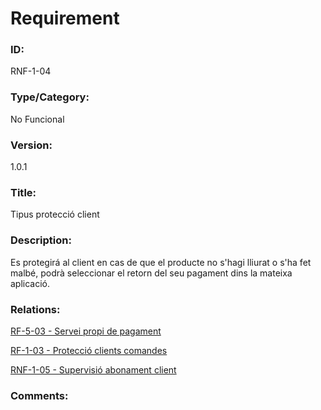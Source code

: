 # Requirement

### ID:
RNF-1-04

### Type/Category:
No Funcional

### Version:
1.0.1

### Title:
Tipus protecció client

### Description:
Es protegirá al client en cas de que el producte no s'hagi lliurat o s'ha fet malbé, podrà seleccionar el retorn del seu pagament dins la mateixa aplicació.

### Relations:
[RF-5-03 - Servei propi de pagament](../tecnics/RF-5-03.md)

[RF-1-03 - Protecció clients comandes](./RF-1-03.md)

[RNF-1-05 - Supervisió abonament client](./RNF-1-05.md)

### Comments: